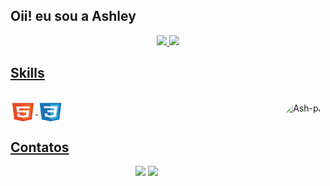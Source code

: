 ## Oii! eu sou a Ashley

<div align="center">
  <a href="https://github.com/ashleycabral">
  <img height="180em" src="https://github-readme-stats.vercel.app/api?username=ashleycabral&show_icons=true&theme=synthwave&include_all_commits=true&count_private=true"/>
  <img height="180em" src="https://github-readme-stats.vercel.app/api/top-langs/?username=ashleycabral&layout=compact&langs_count=7&theme=synthwave"/>
</div>
  
## Skills 
  <div style="display: inline_block"><br>
  <img align="center" alt="Ash-HTML" height="30" width="40" src="https://raw.githubusercontent.com/devicons/devicon/master/icons/html5/html5-original.svg">
  <img align="center" alt="Ash-CSS" height="30" width="40" src="https://raw.githubusercontent.com/devicons/devicon/master/icons/css3/css3-original.svg">
  <img align="right" alt="Ash-pic" height="150" style="border-radius:50px;" src="https://share-cdn.picrew.me/shareImg/org/202202/137904_d1wJvtYQ.png">
</div>
 
  ## Contatos
  <div align="center">
   
  <a href = "gmailto:ashleycabral1806@gmail.com"><img src="https://img.shields.io/badge/-Gmail-%23333?style=for-the-badge&logo=gmail&logoColor=white" target="_blank"></a>
  <a href="https://www.linkedin.com/in/ashley-cabral-547ba7229" target="_blank"><img src="https://img.shields.io/badge/-LinkedIn-%230077B5?style=for-the-badge&logo=linkedin&logoColor=white" target="_blank"></a> 
    
  </div>
